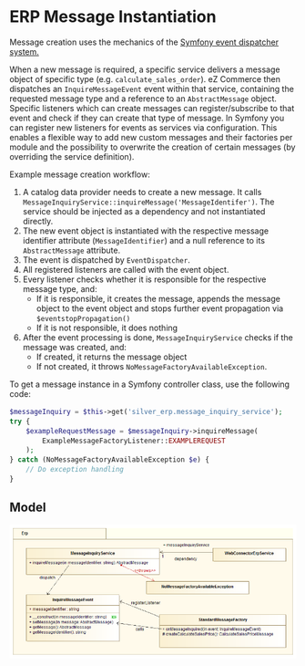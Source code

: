 # ERP Message Instantiation

Message creation uses the mechanics of the [Symfony event dispatcher system.](http://symfony.com/doc/current/components/event_dispatcher/introduction.html)

When a new message is required, a specific service delivers a message object of specific type (e.g. `calculate_sales_order`).
eZ Commerce then dispatches an `InquireMessageEvent` event within that service,
containing the requested message type and a reference to an `AbstractMessage` object.
Specific listeners which can create messages can register/subscribe to that event and check if they can create that type of message.
In Symfony you can register new listeners for events as services via configuration.
This enables a flexible way to add new custom messages and their factories per module
and the possibility to overwrite the creation of certain messages (by overriding the service definition).

Example message creation workflow:

1. A catalog data provider needs to create a new message. It calls `MessageInquiryService::inquireMessage('MessageIdentifer')`. The service should be injected as a dependency and not instantiated directly.
1. The new event object is instantiated with the respective message identifier attribute (`MessageIdentifier`) and a null reference to its `AbstractMessage` attribute.
1. The event is dispatched by `EventDispatcher`.
1. All registered listeners are called with the event object.
1. Every listener checks whether it is responsible for the respective message type, and:
    - If it is responsible, it creates the message, appends the message object to the event object and stops further event propagation via `$eventstopPropagation()`
    - If it is not responsible, it does nothing
1. After the event processing is done, `MessageInquiryService` checks if the message was created, and:
    - If created, it returns the message object
    - If not created, it throws `NoMessageFactoryAvailableException`.

To get a message instance in a Symfony controller class, use the following code:

``` php
$messageInquiry = $this->get('silver_erp.message_inquiry_service');
try {
    $exampleRequestMessage = $messageInquiry->inquireMessage(
        ExampleMessageFactoryListener::EXAMPLEREQUEST
    );
} catch (NoMessageFactoryAvailableException $e) {
    // Do exception handling
}
```

## Model

![](../../../../img/message_instatiation_model.png)
